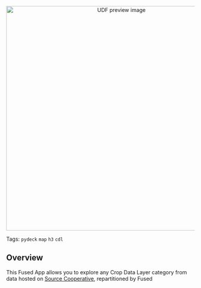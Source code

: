 <!--fused:preview-->
<p align="center"><img src="fused_uploaded_preview" width="600" alt="UDF preview image"></p>

<!--fused:tags-->
Tags: `pydeck` `map` `h3` `cdl`

<!--fused:readme-->
## Overview

This Fused App allows you to explore any Crop Data Layer category from data hosted on [Source Cooperative](https://source.coop/fused/hex/release_2025_04_beta/cdl), repartitioned by Fused
